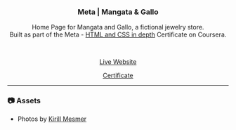 <h3 align="center">Meta | Mangata & Gallo</h3>

<p align="center">Home Page for Mangata and Gallo, a fictional jewelry store.<br>
Built as part of the Meta - <a href="https://www.coursera.org/learn/html-and-css-in-depth" target="_blank">HTML and CSS in depth</a> Certificate on Coursera.</p><br>

<p align="center"><a href="https://red-waltz.github.io/Coursera-meta-mangata-and-gallo-project">Live Website</a></p>
<p align="center"><a href="https://coursera.org/share/4febedd4c34851ed85445a3a01ae0289">Certificate</a></p>

---
### :camera: Assets

- Photos by <a href="https://www.behance.net/kirillmesmer">Kirill Mesmer</a>
